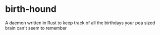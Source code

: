 # birth-hound
<!-- Line break -->
A daemon written in Rust to keep track of all the birthdays your pea sized brain can't seem to remember
